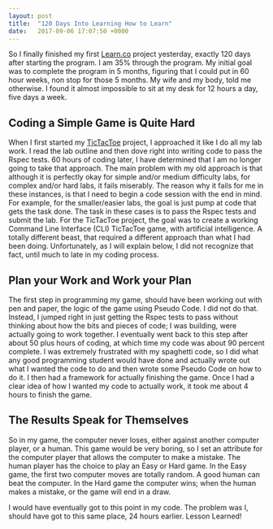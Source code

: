 ```yaml
---
layout: post
title:  "120 Days Into Learning How to Learn"
date:   2017-09-06 17:07:50 +0000
---
```


So I finally finished my first [Learn.co](https://learn.co) project yesterday,
exactly 120 days after starting the program. I am 35% through the program. My initial goal was to complete the program in 5 months, figuring that I could put in 60 hour weeks, non stop for those 5 months. My wife and my body, told me otherwise. I found it almost impossible to sit at my desk for 12 hours a day, five days a week.

## Coding a Simple Game is Quite Hard
When I first started my [TicTacToe](https://github.com/churchwerks/ttt-with-ai-project-v-000) project, I approached it like I do all my lab work. I read the lab outline and then dove right into writing code to pass the Rspec tests. 60 hours of coding later, I have determined that I am no longer going to take that approach.
The main problem with my old approach is that although it is perfectly okay for simple and/or medium difficulty labs, for complex and/or hard labs, it fails miserably. The reason why it fails for me in these instances, is that I need to begin a code session with the end in mind. For example, for the smaller/easier labs, the goal is just pump at code that gets the task done. The task in these cases is to pass the Rspec tests and submit the lab. For the TicTacToe project, the goal was to create a working Command Line Interface (CLI) TicTacToe game, with artificial intelligence. A totally different beast, that required a different approach than what I had been doing. Unfortunately, as I will explain below, I did not recognize that fact, until much to late in my coding process.

## Plan your Work and Work your Plan
The first step in programming my game, should have been working out with pen and paper, the logic of the game using Pseudo Code. I did not do that. Instead, I jumped right in just getting the Rspec tests to pass without thinking about how the bits and pieces of code; I was building, were actually going to work together. I eventually went back to this step after about 50 plus hours of coding, at which time my code was about 90 percent complete. I was extremely frustrated with my spaghetti code, so I did what any good programming student would have done and actually wrote out what I wanted the code to do and then wrote some Pseudo Code on how to do it. I then had a framework for actually finishing the game. Once I had a clear idea of how I wanted my code to actually work, it took me about 4 hours to finish the game.

## The Results Speak for Themselves
So in my game, the computer never loses, either against another computer player, or a human. This game would be very boring, so I set an attribute for the computer player that allows the computer to make a mistake. The human player has the choice to play an Easy or Hard game. In the Easy game, the first two computer moves are totally random. A good human can beat the computer. In the Hard game the computer wins; when the human makes a mistake, or the game will end in a draw.

I would have eventually got to this point in my code. The problem was I, should have got to this same place, 24 hours earlier. Lesson Learned!

